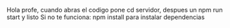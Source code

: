Hola profe, cuando abras el codigo pone cd servidor, despues un npm run start y listo
Si no te funciona: npm install para instalar dependencias
